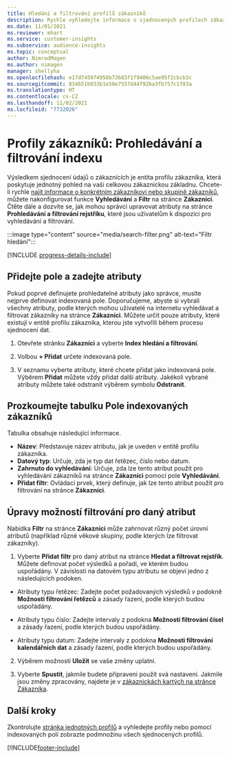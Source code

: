 ```yaml
---
title: Hledání a filtrování profilů zákazníků
description: Rychle vyhledejte informace o sjednocených profilech zákazníků a filtrujte zadané atributy.
ms.date: 11/01/2021
ms.reviewer: mhart
ms.service: customer-insights
ms.subservice: audience-insights
ms.topic: conceptual
author: NimrodMagen
ms.author: nimagen
manager: shellyha
ms.openlocfilehash: e17d745974958b73683f1f9406c5ae95f2cbcb3c
ms.sourcegitcommit: 834651b933b1e50e7557d44f926a3fb757c1f83a
ms.translationtype: HT
ms.contentlocale: cs-CZ
ms.lasthandoff: 11/02/2021
ms.locfileid: "7732026"
---
```

# <a name="customer-profiles-search--filter-index"></a>Profily zákazníků: Prohledávání a filtrování indexu

Výsledkem sjednocení údajů o zákaznících je entita profilu zákazníka, která poskytuje jednotný pohled na vaši celkovou zákaznickou základnu. Chcete-li rychle [najít informace o konkrétním zákazníkovi nebo skupině zákazníků](customer-profiles.md), můžete nakonfigurovat funkce **Vyhledávání** a **Filtr** na stránce **Zákazníci**. Čtěte dále a dozvíte se, jak mohou správci upravovat atributy na stránce **Prohledávání a filtrování rejstříku**, které jsou uživatelům k dispozici pro vyhledávání a filtrování.

   :::image type="content" source="media/search-filter.png" alt-text="Filtr hledání":::

[!INCLUDE [progress-details-include](../includes/progress-details-pane.md)]

## <a name="add-fields-and-specify-attributes"></a>Přidejte pole a zadejte atributy

Pokud poprvé definujete prohledatelné atributy jako správce, musíte nejprve definovat indexovaná pole. Doporučujeme, abyste si vybrali všechny atributy, podle kterých mohou uživatelé na internetu vyhledávat a filtrovat zákazníky na stránce **Zákazníci**. Můžete určit pouze atributy, které existují v entitě profilu zákazníka, kterou jste vytvořili během procesu sjednocení dat.

1. Otevřete stránku **Zákazníci** a vyberte **Index hledání a filtrování**.

2. Volbou **+ Přidat** určete indexovaná pole.

3. V seznamu vyberte atributy, které chcete přidat jako indexovaná pole. Výběrem **Přidat** můžete vždy přidat další atributy. Jakékoli vybrané atributy můžete také odstranit výběrem symbolu **Odstranit**.

## <a name="explore-the-indexed-customer-fields-table"></a>Prozkoumejte tabulku Pole indexovaných zákazníků

Tabulka obsahuje následující informace.

- **Název**: Představuje název atributu, jak je uveden v entitě profilu zákazníka.
- **Datový typ**: Určuje, zda je typ dat řetězec, číslo nebo datum.
- **Zahrnuto do vyhledávání**: Určuje, zda lze tento atribut použít pro vyhledávání zákazníků na stránce **Zákazníci** pomocí pole **Vyhledávání**.
- **Přidat filtr**: Ovládací prvek, který definuje, jak lze tento atribut použít pro filtrování na stránce **Zákazníci**.

## <a name="editing-filtering-options-for-a-given-attribute"></a>Úpravy možností filtrování pro daný atribut

Nabídka **Filtr** na stránce **Zákazníci** může zahrnovat různý počet úrovní atributů (například různé věkové skupiny, podle kterých lze filtrovat zákazníky).

1. Vyberte **Přidat filtr** pro daný atribut na stránce **Hledat a filtrovat rejstřík**. Můžete definovat počet výsledků a pořadí, ve kterém budou uspořádány. V závislosti na datovém typu atributu se objeví jedno z následujících podoken.

- Atributy typu řetězec: Zadejte počet požadovaných výsledků v podokně **Možnosti filtrování řetězců** a zásady řazení, podle kterých budou uspořádány.

- Atributy typu číslo: Zadejte intervaly z podokna **Možnosti filtrování čísel** a zásady řazení, podle kterých budou uspořádány.

- Atributy typu datum: Zadejte intervaly z podokna **Možnosti filtrování kalendářních dat** a zásady řazení, podle kterých budou uspořádány.

2. Výběrem možnosti **Uložit** se vaše změny uplatní.

3. Vyberte **Spustit**, jakmile budete připraveni použít svá nastavení. Jakmile jsou změny zpracovány, najdete je v [zákaznickách kartých na stránce Zákazníka](customer-profiles.md). 

## <a name="next-steps"></a>Další kroky

Zkontrolujte [stránka jednotných profilů](customer-profiles.md) a vyhledejte profily nebo pomocí indexovaných polí zobrazte podmnožinu všech sjednocených profilů.


[!INCLUDE[footer-include](../includes/footer-banner.md)]
